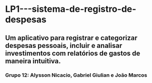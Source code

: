 # LP1---sistema-de-registro-de-despesas

## Um aplicativo para registrar e categorizar despesas pessoais, incluir e analisar investimentos com relatórios de gastos de maneira intuitiva.

### Grupo 12: Alysson Nicacio, Gabriel Giulian e João Marcos
